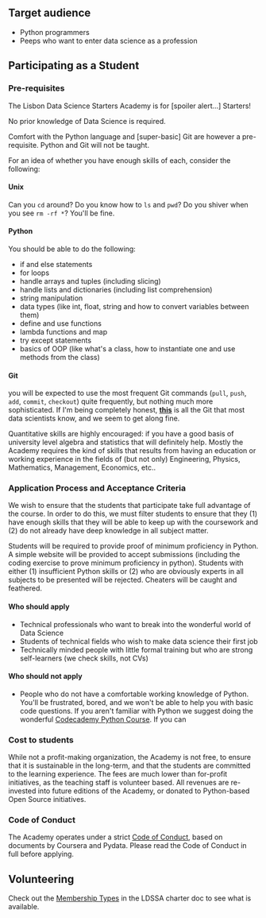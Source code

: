 ## Target audience

- Python programmers 
- Peeps who want to enter data science as a profession 

## Participating as a Student 

### Pre-requisites 
The Lisbon Data Science Starters Academy is for [spoiler alert...] Starters! 

No prior knowledge of Data Science is required. 

Comfort with the Python language and [super-basic] Git are however a pre-requisite.  Python and Git will not be taught. 

For an idea of whether you have enough skills of each, consider the following: 
#### Unix

Can you `cd` around? Do you know how to `ls` and `pwd`? Do you shiver when you see `rm -rf *`? You'll be fine. 

#### Python

You should be able to do the following: 

- if and else statements
- for loops
- handle arrays and tuples (including slicing)
- handle lists and dictionaries (including list comprehension)
- string manipulation
- data types (like int, float, string and how to convert variables between them)
- define and use functions
- lambda functions and map
- try except statements
- basics of OOP (like what's a class, how to instantiate one and use methods from the class)

#### Git

you will be expected to use the most frequent Git commands (`pull`, `push`, `add`, `commit`, `checkout`) quite frequently, but nothing much more sophisticated. If I'm being completely honest, [**this**](https://imgs.xkcd.com/comics/git.png) is all the Git that most data scientists know, and we seem to get along fine. 

Quantitative skills are highly encouraged: if you have a good basis of university level algebra and statistics that will definitely help. Mostly the Academy requires the kind of skills that results from having an education or working experience in the fields of (but not only) Engineering, Physics, Mathematics, Management, Economics, etc.. 

### Application Process and Acceptance Criteria
We wish to ensure that the students that participate take full advantage of the course. In order to do this, we must filter students to ensure that they (1) have enough skills that they will be able to keep up with the coursework and (2) do not already have deep knowledge in all subject matter. 

Students will be required to provide proof of minimum proficiency in Python. A simple website will be provided to accept submissions (including the coding exercise to prove minimum proficiency in python). Students with either (1) insufficient Python skills or (2) who are obviously experts in all subjects to be presented will be rejected. Cheaters will be caught and feathered. 

#### Who should apply

* Technical professionals who want to break into the wonderful world of Data Science 
* Students of technical fields who wish to make data science their first job 
* Technically minded people with little formal training but who are strong self-learners (we check skills, not CVs)

#### Who should **not** apply

* People who do not have a comfortable working knowledge of Python. You'll be frustrated, bored, and we won't be able to help you with basic code questions. If you aren't familiar with Python we suggest doing the wonderful [Codecademy Python Course](https://www.codecademy.com/learn/learn-python). If you can  

### Cost to students  

While not a profit-making organization, the Academy is not free, to ensure that it is sustainable in the long-term, and that the students are committed to the learning experience. The fees are much lower than for-profit initiatives, as the teaching staff is volunteer based. All revenues are re-invested into future editions of the Academy, or donated to Python-based Open Source initiatives. 

### Code of Conduct  

The Academy operates under a strict [Code of Conduct](https://github.com/LDSSA/wiki/wiki/Code-of-Conduct), based on documents by Coursera and Pydata. Please read the Code of Conduct in full before applying. 

## Volunteering

Check out the [Membership Types](https://docs.google.com/document/d/1kQSYyhxYkYIxTXOb2PbQF8qZfGikFzy_nypathWPJ5E/edit?usp=sharing) in the LDSSA charter doc to see what is available.
